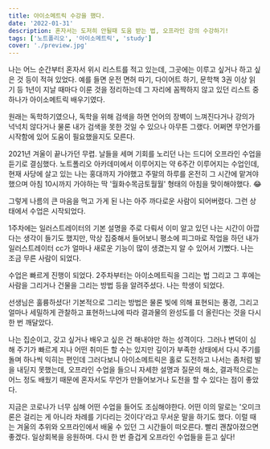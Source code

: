 ```yaml
---
title: 아이소메트릭 수강을 했다.
date: '2022-01-31'
description: 혼자서는 도저히 안될때 도움 받는 법, 오프라인 강의 수강하기!
tags: ['노트폴리오', '아이소메트릭', 'study']
cover: './preview.jpg'
---
```


나는 어느 순간부터 혼자서 위시 리스트를 적고 있는데, 그곳에는 이루고 싶거나 하고 싶은 것 등이 적혀 있었다. 예를 들면 운전 면허 따기, 다이어트 하기, 문학책 3권 이상 읽기 등 1년이 지날 때마다 이룬 것을 정리하는데 그 자리에 꼼짝하지 않고 있던 리스트 중 하나가 아이소메트릭 배우기였다.

원래는 독학하기였으나, 독학을 위해 검색을 하면 언어의 장벽이 느껴진다거나 강의가 넉넉치 않다거나 물론 내가 검색을 못한 것일 수 있으나 아무튼 그랬다. 어쩌면 무언가를 시작함에 있어 도움이 필요했을지도 모른다.

2021년 겨울이 끝나가던 무렵. 날들을 세며 기회를 노리던 나는 드디어 오프라인 수업을 듣기로 결심했다.
노트폴리오 아카데미에서 이루어지는 약 6주간 이루어지는 수업인데, 현재 사당에 살고 있는 나는 홍대까지 가야했고 주말의 하루를 온전히 그 시간에 맡겨야했으며 아침 10시까지 가야하는 딱 '월화수목금토월월' 형태의 아침을 맞이해야했다. 😂

그렇게 나름의 큰 마음을 먹고 가게 된 나는 아주 까다로운 사람이 되어버렸다. 그런 상태에서 수업은 시작되었다.

1주차에는 일러스트레이터의 기본 설명을 주로 다뤄서 이미 알고 있던 나는 시간이 아깝다는 생각이 들기도 했지만, 막상 집중해서 들어보니 평소에 피그마로 작업을 하던 내가 일러스트레이터 cc가 얼마나 새로운 기능이 많이 생겼는지 알 수 있어서 기뻤다. 나는 조금 무른 사람이 되었다.

수업은 빠르게 진행이 되었다. 2주차부터는 아이소메트릭을 그리는 법 그리고 그 후에는 사람을 그리거나 건물을 그리는 방법 등을 알려주셨다. 나는 학생이 되었다.

선생님은 훌륭하셨다! 기본적으로 그리는 방법은 물론 빛에 의해 표현되는 풍경, 그리고 얼마나 세밀하게 관찰하고 표현하느냐에 따라 결과물의 완성도를 더 올린다는 것을 다시 한 번 깨달았다. 

나는 집순이고, 갖고 싶거나 배우고 싶은 건 해내야만 하는 성격이다. 그러나 변덕이 심해 주기가 빠르게 지나 어떤 취미든 할 수는 있지만 깊이가 부족한 상태에서 다시 주기를 돌며 하나씩 익히는 편인데 그러다보니 아이소메트릭은 홀로 도전하고 나서는 좀처럼 발을 내딛지 못했는데, 오프라인 수업을 들으니 자세한 설명과 질문의 해소, 결과적으로는 어느 정도 배웠기 때문에 혼자서도 무언가 만들어보거나 도전을 할 수 있다는 점이 좋았다.

지금은 코로나가 너무 심해 어떤 수업을 들어도 조심해야한다. 어떤 이의 말로는 '오미크론은 걸리는 게 아니라 차례를 기다리는 것이다'라고 무서운 말을 하기도 했다. 이럴 때는 겨울의 추위와 오프라인에서 배울 수 있던 그 시간들이 떠오른다. 빨리 괜찮아졌으면 좋겠다. 일상회복을 응원하며. 
다시 한 번 즐겁게 오프라인 수업들을 듣고 싶다!